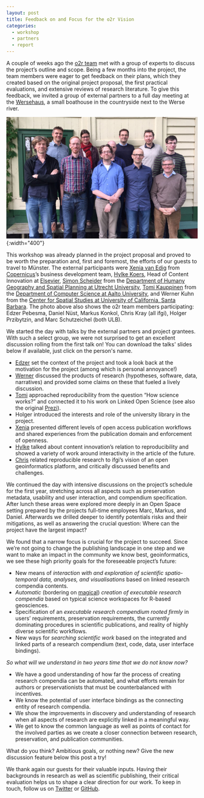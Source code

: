 ```yaml
---
layout: post
title: Feedback on and Focus for the o2r Vision
categories:
  - workshop
  - partners
  - report
---
```


A couple of weeks ago the [o2r team](/about) met with a group of experts to discuss the project’s outline and scope. Being a few months into the project, the team members were eager to get feedback on their plans, which they created based on the original project proposal, the first practical evaluations, and extensive reviews of research literature. To give this feedback, we invited a group of external partners to a full day meeting at the  [Wersehaus](https://goo.gl/maps/jsBqYExXjR52), a small boathouse in the countryside next to the Werse river.

![workshop participants group picture](/public/images/2016-05_o2r-workshop.jpg "o2r external partner workshop participants"){:width="400"}

This workshop was already planned in the project proposal and proved to be worth the preparation and, first and foremost, the efforts of our guests to travel to Münster. The external participants were<!--more--> [Xenia van Edig](https://twitter.com/xeniavanedig) from [Copernicus](http://www.copernicus.org/about_us.html)’s business development team, [Hylke Koers](https://twitter.com/hkoers), Head of Content Innovation at [Elsevier](https://www.elsevier.com/), [Simon Scheider](http://geographicknowledge.de/) from the [Department of Humany Geography and Spatial Planning at Utrecht University](http://www.uu.nl/en/research/human-geography-and-spatial-planning), [Tomi Kauppinen](https://twitter.com/LinkedScience) from the [Department of Computer Science at Aalto University](http://cs.aalto.fi/en/), and Werner Kuhn from the [Center for Spatial Studies at University of California, Santa Barbara](http://spatial.ucsb.edu/people/werner-kuhn/). The photo above also shows the o2r team members participating: Edzer Pebesma, Daniel Nüst, Markus Konkol, Chris Kray (all ifgi), Holger Przibytzin, and Marc Schutzeichel (both ULB).

We started the day with talks by the external partners and project grantees. With such a select group, we were not surprised to get an excellent discussion rolling from the first talk on! You can download the talks' slides below if available, just click on the person's name.

- [Edzer](/public/download/o2r-workshop-2016_lightning-talk_edzer-pebesma.pdf) set the context of the project and took a look back at the motivation for the project (among which is personal annoyance!)
- [Werner](/public/download/o2r-workshop-2016_lightning-talk_werner-kuhn.pdf) discussed the products of research (hypotheses, software, data, narratives) and provided some claims on these that fueled a lively discussion.
- [Tomi](/public/download/o2r-workshop-2016_lightning-talk_tomi-kauppinen.pdf) approached reproducibility from the question “How science works?” and connected it to his work on Linked Open Science (see also the original [Prezi](https://prezi.com/oaikop2s2ppa/my-take-on-reproducibility-presented-at-o2r-workhop/#)).
- Holger introduced the interests and role of the university library in the project.
- [Xenia](/public/download/o2r-workshop-2016_lightning-talk_xenia-van-edig.pdf) presented different levels of open access publication workflows and shared experiences from the publication domain and enforcement of openness.
- [Hylke](/public/download/o2r-workshop-2016_lightning-talk_hylke-koers.pdf) talked about content innovation’s relation to reproducibility and showed a variety of work around interactivity in the article of the future.
- [Chris](/public/download/o2r-workshop-2016_lightning-talk_chris-kray.pdf) related reproducible research to ifgi’s vision of an open geoinformatics platform, and critically discussed benefits and challenges.


We continued the day with intensive discussions on the project’s schedule for the first year, stretching across all aspects such as preservation metadata, usability and user interaction, and compendium specification. After lunch these areas were explored more deeply in an Open Space setting prepared by the projects full-time employees Marc, Markus, and Daniel. Afterwards we drilled deeper to identify potentials risks and their mitigations, as well as answering the crucial question: Where can the project have the largest impact?

We found that a narrow focus is crucial for the project to succeed. Since we’re not going to change the publishing landscape in one step and we want to make an impact in the community we know best, geoinformatics, we see these high priority goals for the foreseeable project’s future:

- New means of _interaction with and exploration of scientific spatio-temporal data, analyses, and visualisations_ based on linked research compendia contents.
- _Automatic_ (bordering on [magical](https://en.wikipedia.org/wiki/Clarke's_three_laws)) _creation of executable research compendia_ based on typical science workspaces for R-based geosciences.
- Specification of an _executable research compendium rooted firmly_ in users’ requirements, preservation requirements, the currently dominating procedures in scientific publications, and reality of highly diverse scientific workflows.
- New ways for _searching scientific work_ based on the integrated and linked parts of a research compendium (text, code, data, user interface bindings).

_So what will we understand in two years time that we do not know now?_

- We have a good understanding of how far the process of creating research compendia can be automated, and what efforts remain for authors or preservationists that must be counterbalanced with incentives.
- We know the potential of user interface bindings as the connecting entity of research compendia.
- We show the improvements in discovery and understanding of research when all aspects of research are explicitly linked in a meaningful way.
- We get to know the common language as well as points of contact for the involved parties as we create a closer connection between research, preservation, and publication communities.

What do you think? Ambitious goals, or nothing new? Give the new discussion feature below this post a try!

We thank again our guests for their valuable inputs. Having their backgrounds in research as well as scientific publishing, their critical evaluation helps us to shape a clear direction for our work. To keep in touch, follow us on [Twitter](https://twitter.com/o2r_project) or [GitHub](https://github.com/o2r-project).